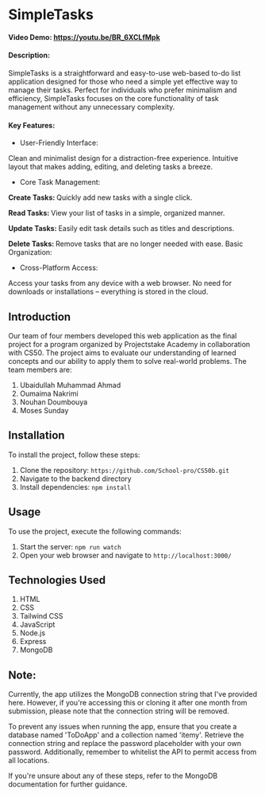 # SimpleTasks

#### Video Demo: https://youtu.be/BR_6XCLfMpk

#### Description:

SimpleTasks is a straightforward and easy-to-use web-based to-do list application designed for those who need a simple yet effective way to manage their tasks. Perfect for individuals who prefer minimalism and efficiency, SimpleTasks focuses on the core functionality of task management without any unnecessary complexity.

#### Key Features:

- User-Friendly Interface:

Clean and minimalist design for a distraction-free experience.
Intuitive layout that makes adding, editing, and deleting tasks a breeze.

- Core Task Management:

<b>Create Tasks: </b>Quickly add new tasks with a single click.

<b>Read Tasks: </b> View your list of tasks in a simple, organized manner.

<b>Update Tasks: </b> Easily edit task details such as titles and descriptions.

<b>Delete Tasks: </b> Remove tasks that are no longer needed with ease.
Basic Organization:

- Cross-Platform Access:

Access your tasks from any device with a web browser.
No need for downloads or installations – everything is stored in the cloud.

## Introduction

Our team of four members developed this web application as the final project for a program organized by Projectstake Academy in collaboration with CS50. The project aims to evaluate our understanding of learned concepts and our ability to apply them to solve real-world problems.
The team members are:

1. Ubaidullah Muhammad Ahmad
2. Oumaima Nakrimi
3. Nouhan Doumbouya
4. Moses Sunday

## Installation

To install the project, follow these steps:

1. Clone the repository: `https://github.com/School-pro/CS50b.git`
2. Navigate to the backend directory
3. Install dependencies: `npm install`

## Usage

To use the project, execute the following commands:

1. Start the server: `npm run watch`
2. Open your web browser and navigate to `http://localhost:3000/`

## Technologies Used

1. HTML
2. CSS
3. Tailwind CSS
4. JavaScript
5. Node.js
6. Express
7. MongoDB

## Note:

Currently, the app utilizes the MongoDB connection string that I've provided here. However, if you're accessing this or cloning it after one month from submission, please note that the connection string will be removed.

To prevent any issues when running the app, ensure that you create a database named 'ToDoApp' and a collection named 'itemy'. Retrieve the connection string and replace the password placeholder with your own password. Additionally, remember to whitelist the API to permit access from all locations.

If you're unsure about any of these steps, refer to the MongoDB documentation for further guidance.

